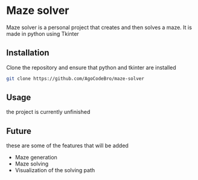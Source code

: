 # Maze solver

Maze solver is a personal project that creates and then solves a maze. It is made in python using Tkinter

## Installation

Clone the repository and ensure that python and tkinter are installed

```bash
git clone https://github.com/AgoCodeBro/maze-solver
```

## Usage

the project is currently unfinished


## Future

these are some of the features that will be added

- Maze generation
- Maze solving
- Visualization of the solving path

